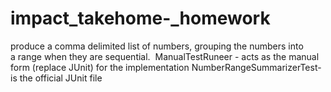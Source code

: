 # impact_takehome-_homework
produce a comma delimited list of numbers, grouping the numbers into a range when they are sequential. 
ManualTestRuneer - acts as the manual form (replace JUnit) for the implementation
NumberRangeSummarizerTest- is the official JUnit file
